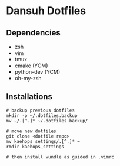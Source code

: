 # Dansuh Dotfiles

## Dependencies

- zsh
- vim
- tmux
- cmake (YCM)
- python-dev (YCM)
- oh-my-zsh

## Installations

```
# backup previous dotfiles
mkdir -p ~/.dotfiles.backup
mv ~/.[^.]* ~/.dotfiles.backup/

# move new dotfiles
git clone <dotfile repo>
mv kaehops_settings/.[^.]* ~
rmdir kaehops_settings

# then install vundle as guided in .vimrc
```
